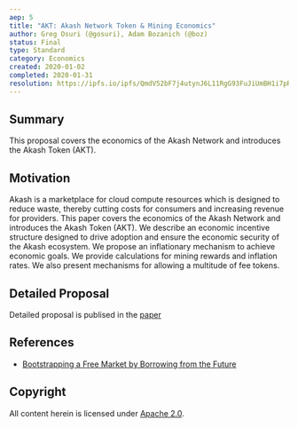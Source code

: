 ```yaml
---
aep: 5
title: "AKT: Akash Network Token & Mining Economics"
author: Greg Osuri (@gosuri), Adam Bozanich (@boz)
status: Final
type: Standard
category: Economics
created: 2020-01-02
completed: 2020-01-31
resolution: https://ipfs.io/ipfs/QmdV52bF7j4utynJ6L11RgG93FuJiUmBH1i7pRD6NjUt6B
---
```


## Summary

This proposal covers the economics of the Akash Network and introduces the Akash Token (AKT).

## Motivation

Akash is a marketplace for cloud compute resources which is designed to reduce waste, thereby cutting costs for consumers and increasing revenue for providers. This paper covers the economics of the Akash Network and introduces the Akash Token (AKT). We describe an economic incentive structure designed to drive adoption and ensure the economic security of the Akash ecosystem. We propose an inflationary mechanism to achieve economic goals. We provide calculations for mining rewards and inflation rates. We also present mechanisms for allowing a multitude of fee tokens.

## Detailed Proposal

Detailed proposal is publised in the [paper](/roadmap/aep-5/economics.pdf)

## References

- [Bootstrapping a Free Market by Borrowing from the Future](https://akash.network/blog/bootstrapping-a-free-market-by-borrowing-from-the-future/)

## Copyright

All content herein is licensed under [Apache 2.0](https://www.apache.org/licenses/LICENSE-2.0).
